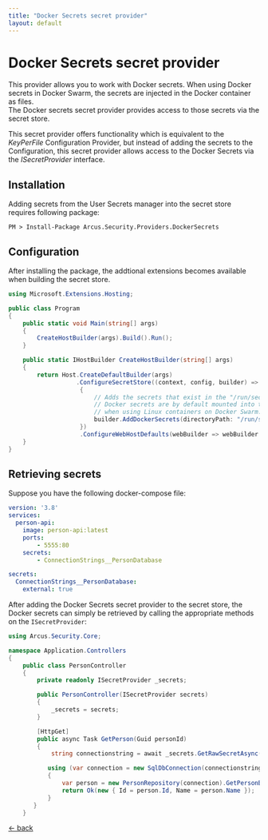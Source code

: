 ```yaml
---
title: "Docker Secrets secret provider"
layout: default
---
```


# Docker Secrets secret provider
This provider allows you to work with Docker secrets. When using Docker secrets in Docker Swarm, the secrets are injected in the Docker container as files.  
The Docker secrets secret provider provides access to those secrets via the secret store.

This secret provider offers functionality which is equivalent to the _KeyPerFile_ Configuration Provider, but instead of adding the secrets to the Configuration, this secret provider allows access to the Docker Secrets via the _ISecretProvider_ interface.

## Installation
Adding secrets from the User Secrets manager into the secret store requires following package:

```shell
PM > Install-Package Arcus.Security.Providers.DockerSecrets
```

## Configuration
After installing the package, the addtional extensions becomes available when building the secret store.

```csharp
using Microsoft.Extensions.Hosting;

public class Program
{
    public static void Main(string[] args)
    {
        CreateHostBuilder(args).Build().Run();
    }

    public static IHostBuilder CreateHostBuilder(string[] args)
    {    
        return Host.CreateDefaultBuilder(args)
                   .ConfigureSecretStore((context, config, builder) =>
                    {
                        // Adds the secrets that exist in the "/run/secrets" directory to the ISecretStore
                        // Docker secrets are by default mounted into the /run/secrets directory
                        // when using Linux containers on Docker Swarm.
                        builder.AddDockerSecrets(directoryPath: "/run/secrets");
                    })
                    .ConfigureWebHostDefaults(webBuilder => webBuilder.UseStartup<Startup>());
    }
}
```

## Retrieving secrets

Suppose you have the following docker-compose file:

```yaml
version: '3.8'
services:
  person-api:
    image: person-api:latest
    ports:
        - 5555:80
    secrets:
        - ConnectionStrings__PersonDatabase

secrets:
  ConnectionStrings__PersonDatabase:
    external: true
```

After adding the Docker Secrets secret provider to the secret store, the Docker secrets can simply be retrieved by calling the appropriate methods on the `ISecretProvider`:

```csharp
using Arcus.Security.Core;

namespace Application.Controllers
{
    public class PersonController
    {
        private readonly ISecretProvider _secrets;

        public PersonController(ISecretProvider secrets)
        {
            _secrets = secrets;
        }

        [HttpGet]
        public async Task GetPerson(Guid personId)
        {
            string connectionstring = await _secrets.GetRawSecretAsync("ConnectionStrings:PersonDatabase")

           using (var connection = new SqlDbConnection(connectionstring))
           {
               var person = new PersonRepository(connection).GetPersonById(personId);
               return Ok(new { Id = person.Id, Name = person.Name });
           }
       }
    }
```

[&larr; back](/)
